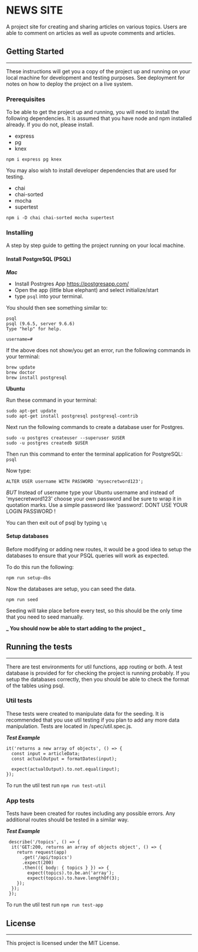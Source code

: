 # NEWS SITE

A project site for creating and sharing articles on various topics. Users are able to comment on articles as well as upvote comments and articles.

## Getting Started

---

These instructions will get you a copy of the project up and running on your local machine for development and testing purposes. See deployment for notes on how to deploy the project on a live system.

### Prerequisites

To be able to get the project up and running, you will need to install the following dependencies. It is assumed that you have node and npm installed already. If you do not, please install.

- express
- pg
- knex

```
npm i express pg knex
```

You may also wish to install developer dependencies that are used for testing.

- chai
- chai-sorted
- mocha
- supertest

```
npm i -D chai chai-sorted mocha supertest
```

### Installing

A step by step guide to getting the project running on your local machine.

#### Install PostgreSQL (PSQL)

**_Mac_**

- Install Postrgres App https://postgresapp.com/
- Open the app (little blue elephant) and select initialize/start
- type `psql` into your terminal.

You should then see something similar to:

```
psql
psql (9.6.5, server 9.6.6)
Type "help" for help.

username=#
```

If the above does not show/you get an error, run the following commands in your terminal:

```
brew update
brew doctor
brew install postgresql
```

**Ubuntu**

Run these command in your terminal:

```
sudo apt-get update
sudo apt-get install postgresql postgresql-contrib
```

Next run the following commands to create a database user for Postgres.

```
sudo -u postgres createuser --superuser $USER
sudo -u postgres createdb $USER
```

Then run this command to enter the terminal application for PostgreSQL: `psql`

Now type:

```
ALTER USER username WITH PASSWORD 'mysecretword123';
```

_BUT_ Instead of username type your Ubuntu username and instead of 'mysecretword123' choose your own password and be sure to wrap it in quotation marks. Use a simple password like ‘password’. DONT USE YOUR LOGIN PASSWORD !

You can then exit out of psql by typing `\q`

#### Setup databases

Before modifying or adding new routes, it would be a good idea to setup the databases to ensure that your PSQL queries will work as expected.

To do this run the following:

`npm run setup-dbs`

Now the databases are setup, you can seed the data.

`npm run seed`

Seeding will take place before every test, so this should be the only time that you need to seed manually.

**_ You should now be able to start adding to the project _**

## Running the tests

---

There are test environments for util functions, app routing or both. A test database is provided for for checking the project is running probably. If you setup the databases correctly, then you should be able to check the format of the tables using psql.

### Util tests

These tests were created to manipulate data for the seeding. It is recommended that you use util testing if you plan to add any more data manipulation. Tests are located in /spec/util.spec.js.

**_Test Example_**

```
it('returns a new array of objects', () => {
  const input = articleData;
  const actualOutput = formatDates(input);

  expect(actualOutput).to.not.equal(input);
});
```

To run the util test run `npm run test-util`

### App tests

Tests have been created for routes including any possible errors. Any additional routes should be tested in a similar way.

**_Test Example_**

```
 describe('/topics', () => {
  it('GET:200, returns an array of objects object', () => {
    return request(app)
      .get('/api/topics')
      .expect(200)
      .then(({ body: { topics } }) => {
        expect(topics).to.be.an('array');
        expect(topics).to.have.lengthOf(3);
    });
  });
 });
```

To run the util test run `npm run test-app`

## License

---

This project is licensed under the MIT License.
